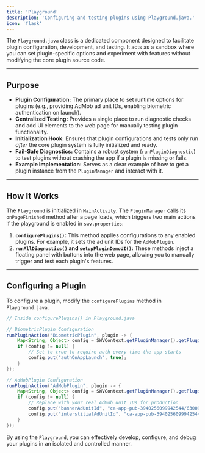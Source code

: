 ```yaml
---
title: 'Playground'
description: 'Configuring and testing plugins using Playground.java.'
icon: 'flask'
---
```


The `Playground.java` class is a dedicated component designed to facilitate plugin configuration, development, and testing. It acts as a sandbox where you can set plugin-specific options and experiment with features without modifying the core plugin source code.

---

## Purpose

*   **Plugin Configuration:** The primary place to set runtime options for plugins (e.g., providing AdMob ad unit IDs, enabling biometric authentication on launch).
*   **Centralized Testing:** Provides a single place to run diagnostic checks and add UI elements to the web page for manually testing plugin functionality.
*   **Initialization Hook:** Ensures that plugin configurations and tests only run *after* the core plugin system is fully initialized and ready.
*   **Fail-Safe Diagnostics:** Contains a robust system (`runPluginDiagnostic`) to test plugins without crashing the app if a plugin is missing or fails.
*   **Example Implementation:** Serves as a clear example of how to get a plugin instance from the `PluginManager` and interact with it.

---

## How It Works

The `Playground` is initialized in `MainActivity`. The `PluginManager` calls its `onPageFinished` method after a page loads, which triggers two main actions if the playground is enabled in `swv.properties`:

1.  **`configurePlugins()`:** This method applies configurations to any enabled plugins. For example, it sets the ad unit IDs for the `AdMobPlugin`.
2.  **`runAllDiagnostics()` and `setupPluginDemoUI()`:** These methods inject a floating panel with buttons into the web page, allowing you to manually trigger and test each plugin's features.

---

## Configuring a Plugin

To configure a plugin, modify the `configurePlugins` method in `Playground.java`.

```java
// Inside configurePlugins() in Playground.java

// BiometricPlugin Configuration
runPluginAction("BiometricPlugin", plugin -> {
    Map<String, Object> config = SWVContext.getPluginManager().getPluginConfig("BiometricPlugin");
    if (config != null) {
        // Set to true to require auth every time the app starts
        config.put("authOnAppLaunch", true); 
    }
});

// AdMobPlugin Configuration
runPluginAction("AdMobPlugin", plugin -> {
    Map<String, Object> config = SWVContext.getPluginManager().getPluginConfig("AdMobPlugin");
    if (config != null) {
        // Replace with your real AdMob unit IDs for production
        config.put("bannerAdUnitId", "ca-app-pub-3940256099942544/6300978111");
        config.put("interstitialAdUnitId", "ca-app-pub-3940256099942544/1033173712");
    }
});
```
By using the `Playground`, you can effectively develop, configure, and debug your plugins in an isolated and controlled manner.